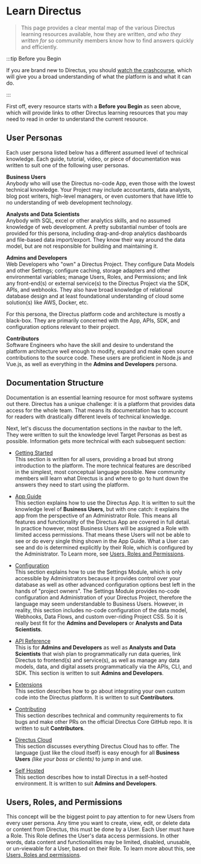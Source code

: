 # Learn Directus

> This page provides a clear mental map of the various Directus learning resources available, how they are written, _and
> who they written for_ so community members know how to find answers quickly and efficiently.

:::tip Before you Begin

If you are brand new to Directus, you should [watch the crashcourse](https://www.youtube.com/watch?v=AicEmIeuuLw), which
will give you a broad understanding of what the platform is and what it can do.

:::

First off, every resource starts with a **Before you Begin** as seen above, which will provide links to other Directus
learning resources that you may need to read in order to understand the current resource.

## User Personas

Each user persona listed below has a different assumed level of technical knowledge. Each guide, tutorial, video, or
piece of documentation was written to suit one of the following user personas.

**Business Users**\
Anybody who will use the Directus no-code App, even those with the lowest technical knowledge. Your Project may include accountants,
data analysts, blog post writers, high-level managers, or even customers that have little to no understanding of web development
technology.

**Analysts and Data Scientists**\
Anybody with SQL, excel or other analytics skills, and no assumed knowledge of web development. A pretty substantial number
of tools are provided for this persona, including drag-and-drop analytics dashboards and file-based data import/export. They
know their way around the data model, but are not responsible for building and maintaining it.

**Admins and Developers**\
Web Developers who "own" a Directus Project. They configure Data Models and other Settings; configure caching, storage adapters
and other environmental variables; manage Users, Roles, and Permissions; and link any front-end(s) or external service(s)
to the Directus Project via the SDK, APIs, and webhooks. They also have broad knowledge of relational database design and
at least foundational understanding of cloud some solution(s) like AWS, Docker, etc.

For this persona, the Directus platform code and architecture is mostly a black-box. They are primarily concerned with
the App, APIs, SDK, and configuration options relevant to their project.

**Contributors**\
Software Engineers who have the skill and desire to understand the platform architecture well enough to modify, expand and
make open source contributions to the source code. These users are proficient in Node.js and Vue.js, as well as everything
in the **Admins and Developers** persona.

## Documentation Structure

Documentation is an essential learning resource for most software systems out there. Directus has a unique challenge: it
is a platform that provides data access for the whole team. That means its documentation has to account for readers with
drastically different levels of technical knowledge.

Next, let's discuss the documentation sections in the navbar to the left. They were written to suit the knowledge level
Target Personas as best as possible. Information gets more technical with each subsequent section:

- [Getting Started]()\
  This section is written for all users, providing a broad but strong introduction to the platform. The more technical features
  are described in the simplest, most conceptual language possible. New community members will learn what Directus is and
  where to go to hunt down the answers they need to start using the platform.

- [App Guide]()\
  This section explains how to use the Directus App. It is written to suit the knowledge level of **Business Users**, but
  with one catch: it explains the app from the perspective of an Administrator Role. This means all features and functionality
  of the Directus App are covered in full detail. In practice however, most Business Users will be assigned a Role with limited
  access permissions. That means these Users will not be able to see or do every single thing shown in the App Guide. What
  a User can see and do is determined explicitly by their Role, which is configured by the Administrator. To Learn more,
  see [Users, Roles and Permissions](#users-roles-and-permissions).

- [Configuration]()\
  This section explains how to use the Settings Module, which is only accessible by Administrators because it provides control
  over your database as well as other advanced configuration options best left in the hands of "project owners". The Settings
  Module provides no-code configuration and Administration of your Directus Project, therefore the language may seem understandable
  to Business Users. However, in reality, this section includes no-code configuration of the data model, Webhooks, Data Flows,
  and custom over-riding Project CSS. So it is really best fit for the **Admins and Developers** or **Analysts and Data Scientists**.

- [API Reference]()\
  This is for **Admins and Developers** as well as **Analysts and Data Scientists** that wish plan to programmatically run
  data queries, link Directus to frontend(s) and service(s), as well as manage any data models, data, and digital assets
  programmatically via the APIs, CLI, and SDK. This section is written to suit **Admins and Developers**.

- [Extensions]()\
  This section describes how to go about integrating your own custom code into the Directus platform. It is written to suit
  **Contributors**.

- [Contributing]()\
  This section describes technical and community requirements to fix bugs and make other PRs on the official Directus Core
  GitHub repo. It is written to suit **Contributors**.

- [Directus Cloud]()\
  This section discusses everything Directus Cloud has to offer. The language (just like the cloud itself) is easy enough
  for all **Business Users** _(like your boss or clients)_ to jump in and use.

- [Self Hosted]()\
  This section describes how to install Directus in a self-hosted environment. It is written to suit **Admins and Developers**.

## Users, Roles, and Permissions

<!-- Video demonstrating 2 Roles -->

This concept will be the biggest point to pay attention to for new Users from every user persona. Any time you want to
create, view, edit, or delete data or content from Directus, this must be done by a User. Each User must have a Role.
This Role defines the User's data access permissions. In other words, data content and functionalities may be limited,
disabled, unusable, or un-viewable for a User, based on their Role. To learn more about this, see
[Users, Roles and permissions](/configuration/users-roles-permissions).

<!--
@TODO Incorporate Guides, tutorials, videos, etc.
-->
